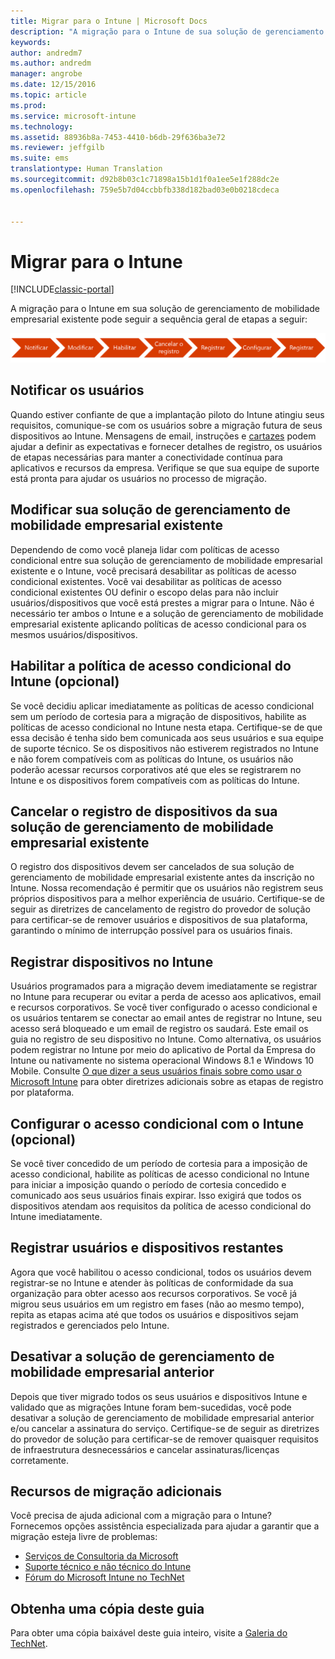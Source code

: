 ```yaml
---
title: Migrar para o Intune | Microsoft Docs
description: "A migração para o Intune de sua solução de gerenciamento de mobilidade empresarial existente poderá seguir a sequência geral de etapas abaixo."
keywords: 
author: andredm7
ms.author: andredm
manager: angrobe
ms.date: 12/15/2016
ms.topic: article
ms.prod: 
ms.service: microsoft-intune
ms.technology: 
ms.assetid: 88936b8a-7453-4410-b6db-29f636ba3e72
ms.reviewer: jeffgilb
ms.suite: ems
translationtype: Human Translation
ms.sourcegitcommit: d92b8b03c1c71898a15b1d1f0a1ee5e1f288dc2e
ms.openlocfilehash: 759e5b7d04ccbbfb338d182bad03e0b0218cdeca


---
```


# <a name="migrate-to-intune"></a>Migrar para o Intune

[!INCLUDE[classic-portal](../includes/classic-portal.md)]

A migração para o Intune em sua solução de gerenciamento de mobilidade empresarial existente pode seguir a sequência geral de etapas a seguir:

![Etapas de migração para o Intune](./media/migrate-intune-steps.png)

## <a name="notify-users"></a>Notificar os usuários

Quando estiver confiante de que a implantação piloto do Intune atingiu seus requisitos, comunique-se com os usuários sobre a migração futura de seus dispositivos ao Intune. Mensagens de email, instruções e [cartazes](https://gallery.technet.microsoft.com/Intune-End-User-Enrollment-3a0c9b0c?WT.mc_id=Blog_Intune_General_PCIT) podem ajudar a definir as expectativas e fornecer detalhes de registro, os usuários de etapas necessárias para manter a conectividade contínua para aplicativos e recursos da empresa. Verifique se que sua equipe de suporte está pronta para ajudar os usuários no processo de migração.

## <a name="modify-your-existing-enterprise-mobility-management-solution"></a>Modificar sua solução de gerenciamento de mobilidade empresarial existente

Dependendo de como você planeja lidar com políticas de acesso condicional entre sua solução de gerenciamento de mobilidade empresarial existente e o Intune, você precisará desabilitar as políticas de acesso condicional existentes. Você vai desabilitar as políticas de acesso condicional existentes OU definir o escopo delas para não incluir usuários/dispositivos que você está prestes a migrar para o Intune.  Não é necessário ter ambos o Intune e a solução de gerenciamento de mobilidade empresarial existente aplicando políticas de acesso condicional para os mesmos usuários/dispositivos.

## <a name="enable-intune-conditional-access-policy-optional"></a>Habilitar a política de acesso condicional do Intune (opcional)

Se você decidiu aplicar imediatamente as políticas de acesso condicional sem um período de cortesia para a migração de dispositivos, habilite as políticas de acesso condicional no Intune nesta etapa.  Certifique-se de que essa decisão é tenha sido bem comunicada aos seus usuários e sua equipe de suporte técnico.  Se os dispositivos não estiverem registrados no Intune e não forem compatíveis com as políticas do Intune, os usuários não poderão acessar recursos corporativos até que eles se registrarem no Intune e os dispositivos forem compatíveis com as políticas do Intune.

## <a name="unenrolling-devices-from-your-existing-enterprise-mobility-management-solution"></a>Cancelar o registro de dispositivos da sua solução de gerenciamento de mobilidade empresarial existente

O registro dos dispositivos devem ser cancelados de sua solução de gerenciamento de mobilidade empresarial existente antes da inscrição no Intune. Nossa recomendação é permitir que os usuários não registrem seus próprios dispositivos para a melhor experiência de usuário.  Certifique-se de seguir as diretrizes de cancelamento de registro do provedor de solução para certificar-se de remover usuários e dispositivos de sua plataforma, garantindo o mínimo de interrupção possível para os usuários finais.

## <a name="enrolling-devices-in-intune"></a>Registrar dispositivos no Intune

Usuários programados para a migração devem imediatamente se registrar no Intune para recuperar ou evitar a perda de acesso aos aplicativos, email e recursos corporativos. Se você tiver configurado o acesso condicional e os usuários tentarem se conectar ao email antes de registrar no Intune, seu acesso será bloqueado e um email de registro os saudará. Este email os guia no registro de seu dispositivo no Intune.  Como alternativa, os usuários podem registrar no Intune por meio do aplicativo de Portal da Empresa do Intune ou nativamente no sistema operacional Windows 8.1 e Windows 10 Mobile. Consulte [O que dizer a seus usuários finais sobre como usar o Microsoft Intune](/intune/deploy-use/what-to-tell-your-end-users-about-using-microsoft-intune) para obter diretrizes adicionais sobre as etapas de registro por plataforma.

## <a name="configure-intune-conditional-access-optional"></a>Configurar o acesso condicional com o Intune (opcional)

Se você tiver concedido de um período de cortesia para a imposição de acesso condicional, habilite as políticas de acesso condicional no Intune para iniciar a imposição quando o período de cortesia concedido e comunicado aos seus usuários finais expirar. Isso exigirá que todos os dispositivos atendam aos requisitos da política de acesso condicional do Intune imediatamente.

## <a name="enroll-remaining-devices-and-users"></a>Registrar usuários e dispositivos restantes

Agora que você habilitou o acesso condicional, todos os usuários devem registrar-se no Intune e atender às políticas de conformidade da sua organização para obter acesso aos recursos corporativos. Se você já migrou seus usuários em um registro em fases (não ao mesmo tempo), repita as etapas acima até que todos os usuários e dispositivos sejam registrados e gerenciados pelo Intune.

## <a name="retire-the-previous-enterprise-mobility-management-solution"></a>Desativar a solução de gerenciamento de mobilidade empresarial anterior

Depois que tiver migrado todos os seus usuários e dispositivos Intune e validado que as migrações Intune foram bem-sucedidas, você pode desativar a solução de gerenciamento de mobilidade empresarial anterior e/ou cancelar a assinatura do serviço. Certifique-se de seguir as diretrizes do provedor de solução para certificar-se de remover quaisquer requisitos de infraestrutura desnecessários e cancelar assinaturas/licenças corretamente.

## <a name="additional-migration-resources"></a>Recursos de migração adicionais

Você precisa de ajuda adicional com a migração para o Intune? Fornecemos opções assistência especializada para ajudar a garantir que a migração esteja livre de problemas:

<!--- - [Microsoft Intune Onboarding](/em/solutions/fasttrack-center-benefit-for-enterprise-mobility-suite-ems)--->
- [Serviços de Consultoria da Microsoft](https://www.microsoft.com/en-us/microsoftservices/default.aspx)
- [Suporte técnico e não técnico do Intune](/intune/troubleshoot/how-to-get-support-for-microsoft-intune)
- [Fórum do Microsoft Intune no TechNet](https://social.technet.microsoft.com/Forums/en-US/home?forum=microsoftintuneprod)

## <a name="get-a-downloadable-copy-of-this-guide"></a>Obtenha uma cópia deste guia

Para obter uma cópia baixável deste guia inteiro, visite a [Galeria do TechNet](https://gallery.technet.microsoft.com/Migrating-to-Intune-ea439387).



<!--HONumber=Dec16_HO3-->


